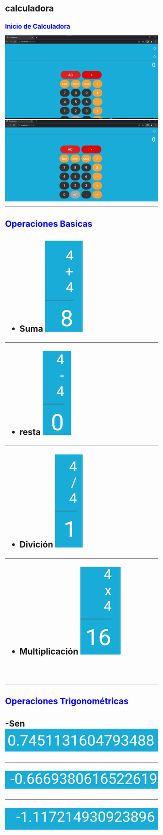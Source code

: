 # calculadora


## <span style="color:blue">Inicio de Calculadora</span>
![calculadoras](https://github.com/Andineitor/flutter-calculadora/blob/main/storage/uno.png)
![calculadora](https://github.com/Andineitor/flutter-calculadora/blob/main/storage/dos.png)
<br>
<hr>
<h1 color="blue"><span style="color:blue">Operaciones Basicas</span><h1>

- Suma
![calculadora](https://github.com/Andineitor/flutter-calculadora/blob/main/storage/suma.png)
<hr>

- resta
![calculadora](https://github.com/Andineitor/flutter-calculadora/blob/main/storage/resta.png)
<hr>

- Divición
![calculadora](https://github.com/Andineitor/flutter-calculadora/blob/main/storage/div.png)
<hr>

- Multiplicación
![calculadora](https://github.com/Andineitor/flutter-calculadora/blob/main/storage/multi.png)
<br>
<hr>
<h1 color="blue"><span style="color:blue">Operaciones Trigonométricas</span><h1>

-Sen
![calculadora](https://github.com/Andineitor/flutter-calculadora/blob/main/storage/senpng.png)
<hr>

![calculadora](https://github.com/Andineitor/flutter-calculadora/blob/main/storage/cos.png)
<hr>

![calculadora](https://github.com/Andineitor/flutter-calculadora/blob/main/storage/tan.png)